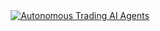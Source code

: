 <div align="center">
  <a href="https://ibb.co/PzYbSYg0">
    <img src="https://i.ibb.co/S7x1LxBG/autonomous-trading-AI-agents.jpg" alt="Autonomous Trading AI Agents">
  </a>
</div>
